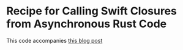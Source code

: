# Recipe for Calling Swift Closures from Asynchronous Rust Code

This code accompanies [this blog post](https://www.nickwilcox.com/blog/recipe_swift_rust_callback/)